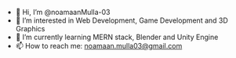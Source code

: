 - 👋 Hi, I’m @noamaanMulla-03
- 👀 I’m interested in Web Development, Game Development and 3D Graphics
- 🌱 I’m currently learning MERN stack, Blender and Unity Engine
- 📫 How to reach me: noamaan.mulla03@gmail.com

<!---
noamaanMulla-03/noamaanMulla-03 is a ✨ special ✨ repository because its `README.md` (this file) appears on your GitHub profile.
You can click the Preview link to take a look at your changes.
--->
